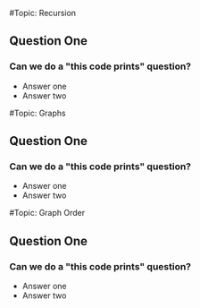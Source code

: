 #Topic: Recursion

## Question One
### Can we do a "this code prints" question?
* Answer one
* Answer two

#Topic: Graphs

## Question One
### Can we do a "this code prints" question?
* Answer one
* Answer two

#Topic: Graph Order

## Question One
### Can we do a "this code prints" question?
* Answer one
* Answer two